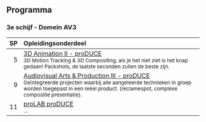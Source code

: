 Programma
---------

### 3e schijf - Domein AV3

| SP | Opleidingsonderdeel                                                                                                        |
|---:|:---------------------------------------------------------------------------------------------------------------------------|
|  5 | [3D Animation II - proDUCE][]<br><small>3D Motion Tracking & 3D Compositing, als je het niet ziet is het knap gedaan! Packshots, de laatste seconden zullen de beste zijn.</small>                                            |
|  9 | [Audiovisual Arts & Production III - proDUCE][]<br><small>Geïntegreerde projecten waarbij alle aangeleerde technieken in groep worden toegepast in een reëel product. (reclamespot, complexe compositie presentatie).</small>                |
| 11 | [proLAB proDUCE][]<br><small>...</small>                                             |

[3D Animation II - proDUCE]:https://bamaflexweb.arteveldehs.be/BMFUIDetailxOLOD.aspx?a=55658&b=5&c=1
[Audiovisual Arts & Production III - proDUCE]:https://bamaflexweb.arteveldehs.be/BMFUIDetailxOLOD.aspx?a=55654&b=5&c=1
[proLAB proDUCE]:https://bamaflexweb.arteveldehs.be/BMFUIDetailxOLOD.aspx?a=57167&b=5&c=1

